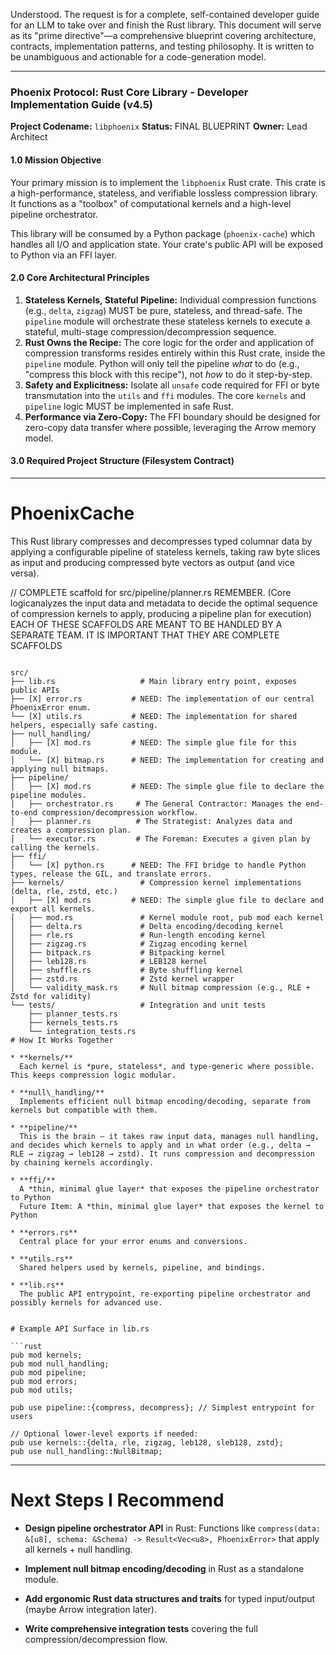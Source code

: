 Understood. The request is for a complete, self-contained developer guide for an LLM to take over and finish the Rust library. This document will serve as its "prime directive"—a comprehensive blueprint covering architecture, contracts, implementation patterns, and testing philosophy. It is written to be unambiguous and actionable for a code-generation model.

---
### **Phoenix Protocol: Rust Core Library - Developer Implementation Guide (v4.5)**

**Project Codename:** `libphoenix`
**Status:** FINAL BLUEPRINT
**Owner:** Lead Architect

#### **1.0 Mission Objective**

Your primary mission is to implement the `libphoenix` Rust crate. This crate is a high-performance, stateless, and verifiable lossless compression library. It functions as a "toolbox" of computational kernels and a high-level pipeline orchestrator.

This library will be consumed by a Python package (`phoenix-cache`) which handles all I/O and application state. Your crate's public API will be exposed to Python via an FFI layer.

#### **2.0 Core Architectural Principles**

1.  **Stateless Kernels, Stateful Pipeline:** Individual compression functions (e.g., `delta`, `zigzag`) MUST be pure, stateless, and thread-safe. The `pipeline` module will orchestrate these stateless kernels to execute a stateful, multi-stage compression/decompression sequence.
2.  **Rust Owns the Recipe:** The core logic for the order and application of compression transforms resides entirely within this Rust crate, inside the `pipeline` module. Python will only tell the pipeline *what* to do (e.g., "compress this block with this recipe"), not *how* to do it step-by-step.
3.  **Safety and Explicitness:** Isolate all `unsafe` code required for FFI or byte transmutation into the `utils` and `ffi` modules. The core `kernels` and `pipeline` logic MUST be implemented in safe Rust.
4.  **Performance via Zero-Copy:** The FFI boundary should be designed for zero-copy data transfer where possible, leveraging the Arrow memory model.

#### **3.0 Required Project Structure (Filesystem Contract)**
---

# PhoenixCache
This Rust library compresses and decompresses typed columnar data by applying a configurable pipeline of stateless kernels, taking raw byte slices as input and producing compressed byte vectors as output (and vice versa).


// COMPLETE scaffold for src/pipeline/planner.rs REMEMBER. (Core logicanalyzes the input data and metadata to decide the optimal sequence of compression kernels to apply, producing a pipeline plan for execution) EACH OF THESE SCAFFOLDS ARE MEANT TO BE HANDLED BY A SEPARATE TEAM. IT IS IMPORTANT THAT THEY ARE COMPLETE SCAFFOLDS


```

src/
├── lib.rs                   # Main library entry point, exposes public APIs
├── [X] error.rs           # NEED: The implementation of our central PhoenixError enum.
└── [X] utils.rs           # NEED: The implementation for shared helpers, especially safe casting.
├── null_handling/
│   ├── [X] mod.rs         # NEED: The simple glue file for this module.
│   └── [X] bitmap.rs      # NEED: The implementation for creating and applying null bitmaps.
├── pipeline/
│   ├── [X] mod.rs         # NEED: The simple glue file to declare the pipeline modules.
│   ├── orchestrator.rs     # The General Contractor: Manages the end-to-end compression/decompression workflow.
│   ├── planner.rs          # The Strategist: Analyzes data and creates a compression plan.
│   └── executor.rs         # The Foreman: Executes a given plan by calling the kernels.
├── ffi/
│   └── [X] python.rs      # NEED: The FFI bridge to handle Python types, release the GIL, and translate errors.
├── kernels/                 # Compression kernel implementations (delta, rle, zstd, etc.)
│   ├── [X] mod.rs         # NEED: The simple glue file to declare and export all kernels.
│   ├── mod.rs               # Kernel module root, pub mod each kernel
│   ├── delta.rs             # Delta encoding/decoding kernel
│   ├── rle.rs               # Run-length encoding kernel
│   ├── zigzag.rs            # Zigzag encoding kernel
│   ├── bitpack.rs           # Bitpacking kernel
│   ├── leb128.rs            # LEB128 kernel
│   ├── shuffle.rs           # Byte shuffling kernel
│   ├── zstd.rs              # Zstd kernel wrapper
│   └── validity_mask.rs     # Null bitmap compression (e.g., RLE + Zstd for validity)
└── tests/                   # Integration and unit tests
    ├── planner_tests.rs
    ├── kernels_tests.rs
    └── integration_tests.rs
# How It Works Together

* **kernels/**
  Each kernel is *pure, stateless*, and type-generic where possible. This keeps compression logic modular.

* **null\_handling/**
  Implements efficient null bitmap encoding/decoding, separate from kernels but compatible with them.

* **pipeline/**
  This is the brain — it takes raw input data, manages null handling, and decides which kernels to apply and in what order (e.g., delta → RLE → zigzag → leb128 → zstd). It runs compression and decompression by chaining kernels accordingly.

* **ffi/**
  A *thin, minimal glue layer* that exposes the pipeline orchestrator to Python
  Future Item: A *thin, minimal glue layer* that exposes the kernel to Python

* **errors.rs**
  Central place for your error enums and conversions.

* **utils.rs**
  Shared helpers used by kernels, pipeline, and bindings.

* **lib.rs**
  The public API entrypoint, re-exporting pipeline orchestrator and possibly kernels for advanced use.


# Example API Surface in lib.rs

```rust
pub mod kernels;
pub mod null_handling;
pub mod pipeline;
pub mod errors;
pub mod utils;

pub use pipeline::{compress, decompress}; // Simplest entrypoint for users

// Optional lower-level exports if needed:
pub use kernels::{delta, rle, zigzag, leb128, sleb128, zstd};
pub use null_handling::NullBitmap;
```

---

# Next Steps I Recommend

* **Design pipeline orchestrator API** in Rust:
  Functions like `compress(data: &[u8], schema: &Schema) -> Result<Vec<u8>, PhoenixError>` that apply all kernels + null handling.

* **Implement null bitmap encoding/decoding** in Rust as a standalone module.

* **Add ergonomic Rust data structures and traits** for typed input/output (maybe Arrow integration later).

* **Write comprehensive integration tests** covering the full compression/decompression flow.

